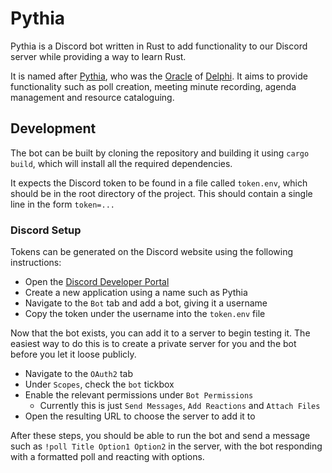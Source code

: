 # Pythia

Pythia is a Discord bot written in Rust to add functionality to our Discord
server while providing a way to learn Rust.

It is named after [Pythia](https://en.wikipedia.org/wiki/Pythia), who was the
[Oracle](https://en.wikipedia.org/wiki/Oracle) of
[Delphi](https://en.wikipedia.org/wiki/Delphi). It aims to provide
functionality such as poll creation, meeting minute recording, agenda
management and resource cataloguing.

## Development

The bot can be built by cloning the repository and building it using `cargo
build`, which will install all the required dependencies.

It expects the Discord token to be found in a file called `token.env`, which
should be in the root directory of the project. This should contain a single
line in the form `token=...`

### Discord Setup

Tokens can be generated on the Discord website using the following
instructions:

- Open the [Discord Developer Portal](https://discord.com/developers/applications)
- Create a new application using a name such as Pythia
- Navigate to the `Bot` tab and add a bot, giving it a username
- Copy the token under the username into the `token.env` file

Now that the bot exists, you can add it to a server to begin testing it. The
easiest way to do this is to create a private server for you and the bot before
you let it loose publicly.

- Navigate to the `OAuth2` tab
- Under `Scopes`, check the `bot` tickbox
- Enable the relevant permissions under `Bot Permissions`
	- Currently this is just `Send Messages`, `Add Reactions` and `Attach Files`
- Open the resulting URL to choose the server to add it to

After these steps, you should be able to run the bot and send a message such as
`!poll Title Option1 Option2` in the server, with the bot responding with a
formatted poll and reacting with options.
